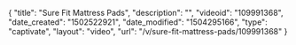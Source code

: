 {
    "title": "Sure Fit Mattress Pads",
    "description": "",
    "videoid": "109991368",
    "date_created": "1502522921",
    "date_modified": "1504295166",
    "type": "captivate",
    "layout": "video",
    "url": "\/v\/sure-fit-mattress-pads\/109991368"
}